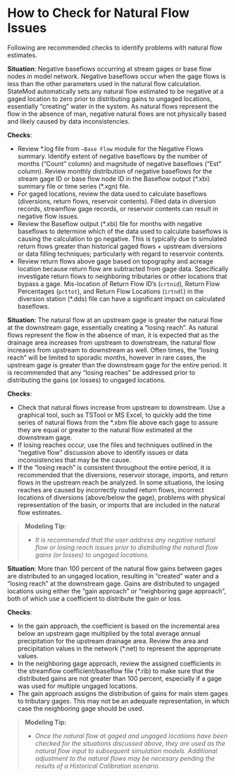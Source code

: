 # How to Check for Natural Flow Issues #

Following are recommended checks to identify problems with natural flow estimates.

**Situation**: Negative baseflows occurring at stream gages or base flow nodes in model network. Negative baseflows occur 
when the gage flows is less than the other parameters used in the natural flow calculation. StateMod automatically sets 
any natural flow estimated to be negative at a gaged location to zero prior to distributing gains to ungaged locations, 
essentially “creating” water in the system. As natural flows represent the flow in the absence of man, negative natural 
flows are not physically based and likely caused by data inconsistencies. 

**Checks**:

* Review \*.log file from `–Base Flow` module for the Negative Flows summary. Identify extent of negative baseflows by the 
number of months (“Count” column) and magnitude of negative baseflows (“Est” column). Review monthly distribution of negative 
baseflows for the stream gage ID or base flow node ID in the Baseflow output (\*.xbi) summary file or time series (\*.xgn) file.
* For gaged locations, review the data used to calculate baseflows (diversions, return flows, reservoir contents). Filled 
data in diversion records, streamflow gage records, or reservoir contents can result in negative flow issues.
* Review the Baseflow output (\*.xbi) file for months with negative baseflows to determine which of the data used to calculate 
baseflows is causing the calculation to go negative. This is typically due to simulated return flows greater than historical 
gaged flows + upstream diversions or data filling techniques; particularly with regard to reservoir contents. 
* Review return flows above gage based on topography and acreage location because return flow are subtracted from gage data. 
Specifically investigate return flows to neighboring tributaries or other locations that bypass a gage. Mis-location of Return 
Flow ID’s (`crtnid`), Return Flow Percentages (`pcttot`), and Return Flow Locations (`irtndl`) in the diversion station (\*.dds) file 
can have a significant impact on calculated baseflows. 

**Situation**: The natural flow at an upstream gage is greater the natural flow at the downstream gage, essentially creating a 
“losing reach”.  As natural flows represent the flow in the absence of man, it is expected that as the drainage area increases 
from upstream to downstream, the natural flow increases from upstream to downstream as well.  Often times, the “losing reach” 
will be limited to sporadic months, however in rare cases, the upstream gage is greater than the downstream gage for the entire 
period. It is recommended that any “losing reaches” be addressed prior to distributing the gains (or losses) to ungaged locations. 

**Checks**:

* Check that natural flows increase from upstream to downstream. Use a graphical tool, such as TSTool or MS Excel, to quickly 
add the time series of natural flows from the \*.xbm file above each gage to assure they are equal or greater to the natural flow 
estimated at the downstream gage. 
* If losing reaches occur, use the files and techniques outlined in the “negative flow” discussion above to identify issues or 
data inconsistencies that may be the cause.
* If the “losing reach” is consistent throughout the entire period, it is recommended that the diversions, reservoir storage, 
imports, and return flows in the upstream reach be analyzed.  In some situations, the losing reaches are caused by incorrectly 
routed return flows, incorrect locations of diversions (above/below the gage), problems with physical representation of the basin, 
or imports that are included in the natural flow estimates.

>**Modeling Tip:**
>* _It is recommended that the user address any negative natural flow or losing reach issues prior to distributing the natural flow gains (or losses) to ungaged locations._


**Situation**: More than 100 percent of the natural flow gains between gages are distributed to an ungaged location, 
resulting in “created” water and a “losing reach” at the downstream gage.  Gains are distributed to ungaged locations 
using either the “gain approach” or “neighboring gage approach”, both of which use a coefficient to distribute the gain 
or loss. 

**Checks**:

* In the gain approach, the coefficient is based on the incremental area below an upstream gage multiplied by the total 
average annual precipitation for the upstream drainage area. Review the area and precipitation values in the network (\*.net) 
to represent the appropriate values. 
* In the neighboring gage approach, review the assigned coefficients in the streamflow coefficient/baseflow file (\*.rib) to 
make sure that the distributed gains are not greater than 100 percent, especially if a gage was used for multiple ungaged 
locations.
* The gain approach assigns the distribution of gains for main stem gages to tributary gages. This may not be an adequate 
representation, in which case the neighboring gage should be used.

>**Modeling Tip:**
>* _Once the natural flow at gaged and ungaged locations have been checked for the situations discussed above, they are used as the natural flow input to subsequent simulation models. Additional adjustment to the natural flows may be necesary pending the results of a Historical Calibration scenario._